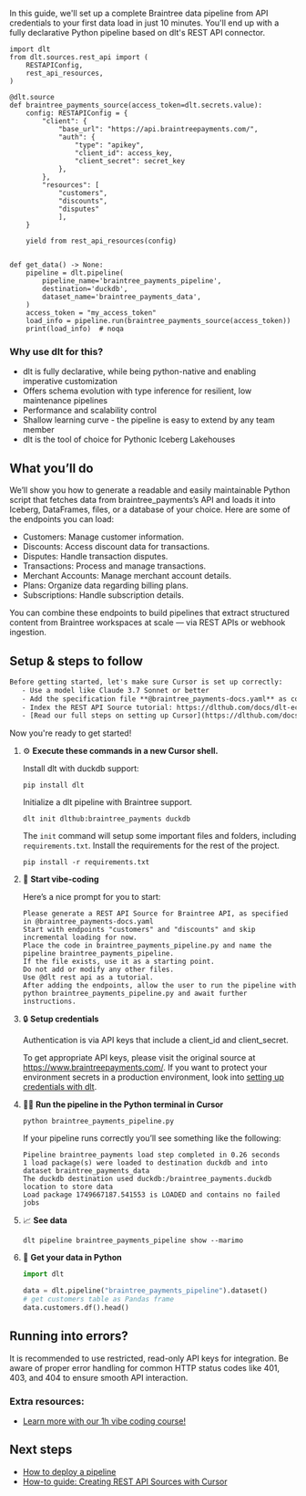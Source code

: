 In this guide, we'll set up a complete Braintree data pipeline from API credentials to your first data load in just 10 minutes. You'll end up with a fully declarative Python pipeline based on dlt's REST API connector.

```python-outcome
import dlt
from dlt.sources.rest_api import (
    RESTAPIConfig,
    rest_api_resources,
)

@dlt.source
def braintree_payments_source(access_token=dlt.secrets.value):
    config: RESTAPIConfig = {
        "client": {
            "base_url": "https://api.braintreepayments.com/",
            "auth": {
                "type": "apikey",
                "client_id": access_key,
                "client_secret": secret_key
            },
        },
        "resources": [
            "customers",
            "discounts",
            "disputes"
            ],
    }

    yield from rest_api_resources(config)


def get_data() -> None:
    pipeline = dlt.pipeline(
        pipeline_name='braintree_payments_pipeline',
        destination='duckdb',
        dataset_name='braintree_payments_data', 
    )
    access_token = "my_access_token"
    load_info = pipeline.run(braintree_payments_source(access_token))
    print(load_info)  # noqa
```

### Why use dlt for this?

- dlt is fully declarative, while being python-native and enabling imperative customization
- Offers schema evolution with type inference for resilient, low maintenance pipelines
- Performance and scalability control
- Shallow learning curve - the pipeline is easy to extend by any team member
- dlt is the tool of choice for Pythonic Iceberg Lakehouses

## What you’ll do

We’ll show you how to generate a readable and easily maintainable Python script that fetches data from braintree_payments’s API and loads it into Iceberg, DataFrames, files, or a database of your choice. Here are some of the endpoints you can load:

- Customers: Manage customer information.
- Discounts: Access discount data for transactions.
- Disputes: Handle transaction disputes.
- Transactions: Process and manage transactions.
- Merchant Accounts: Manage merchant account details.
- Plans: Organize data regarding billing plans.
- Subscriptions: Handle subscription details.

You can combine these endpoints to build pipelines that extract structured content from Braintree workspaces at scale — via REST APIs or webhook ingestion.

## Setup & steps to follow

```default
Before getting started, let's make sure Cursor is set up correctly:
   - Use a model like Claude 3.7 Sonnet or better
   - Add the specification file **@braintree_payments-docs.yaml** as context
   - Index the REST API Source tutorial: https://dlthub.com/docs/dlt-ecosystem/verified-sources/rest_api/ and add it to context as **@dlt rest api**
   - [Read our full steps on setting up Cursor](https://dlthub.com/docs/dlt-ecosystem/llm-tooling/cursor-restapi#23-configuring-cursor-with-documentation)
```

Now you're ready to get started! 

1. ⚙️ **Execute these commands in a new Cursor shell.**
    
    Install dlt with duckdb support:
    ```shell
    pip install dlt
    ```

    Initialize a dlt pipeline with Braintree support.
    ```shell
    dlt init dlthub:braintree_payments duckdb
    ```

    The `init` command will setup some important files and folders, including `requirements.txt`. Install the requirements for the rest of the project.
    ```shell
    pip install -r requirements.txt
    ```
    
2. 🤠 **Start vibe-coding**
    
    Here’s a nice prompt for you to start: 
    
    ```prompt
    Please generate a REST API Source for Braintree API, as specified in @braintree_payments-docs.yaml 
    Start with endpoints "customers" and "discounts" and skip incremental loading for now. 
    Place the code in braintree_payments_pipeline.py and name the pipeline braintree_payments_pipeline. 
    If the file exists, use it as a starting point. 
    Do not add or modify any other files. 
    Use @dlt rest api as a tutorial. 
    After adding the endpoints, allow the user to run the pipeline with python braintree_payments_pipeline.py and await further instructions.
    ```

    
3. 🔒 **Setup credentials** 
    
    Authentication is via API keys that include a client_id and client_secret.
    
    To get appropriate API keys, please visit the original source at https://www.braintreepayments.com/.
    If you want to protect your environment secrets in a production environment, look into [setting up credentials with dlt](https://dlthub.com/docs/walkthroughs/add_credentials).
    
4. 🏃‍♀️ **Run the pipeline in the Python terminal in Cursor**
    
    ```shell
    python braintree_payments_pipeline.py
    ```
    
    If your pipeline runs correctly you’ll see something like the following:
    
    ```shell
    Pipeline braintree_payments load step completed in 0.26 seconds
    1 load package(s) were loaded to destination duckdb and into dataset braintree_payments_data
    The duckdb destination used duckdb:/braintree_payments.duckdb location to store data
    Load package 1749667187.541553 is LOADED and contains no failed jobs
    ```
    
5. 📈 **See data**
    
    ```shell
    dlt pipeline braintree_payments_pipeline show --marimo
    ```
    
6. 🐍 **Get your data in Python**
    
    ```python
    import dlt

   data = dlt.pipeline("braintree_payments_pipeline").dataset()
   # get customers table as Pandas frame
   data.customers.df().head()
    ```

## Running into errors?

It is recommended to use restricted, read-only API keys for integration. Be aware of proper error handling for common HTTP status codes like 401, 403, and 404 to ensure smooth API interaction.

### Extra resources:

- [Learn more with our 1h vibe coding course!](https://www.youtube.com/watch?v=GGid70rnJuM)

## Next steps

- [How to deploy a pipeline](https://dlthub.com/docs/walkthroughs/deploy-a-pipeline)
- [How-to guide: Creating REST API Sources with Cursor](https://dlthub.com/docs/dlt-ecosystem/llm-tooling/cursor-restapi)